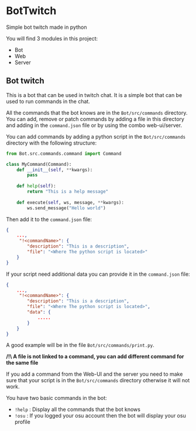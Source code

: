 # BotTwitch
Simple bot twitch made in python

You will find 3 modules in this project:
- Bot
- Web
- Server


## Bot twitch

This is a bot that can be used in twitch chat. It is a simple bot that can be used to run commands in the chat.

All the commands that the bot knows are in the `Bot/src/commands` directory. You can add, remove or patch commands by adding a file in this directory and adding in the `command.json` file or by using the combo web-ui/server.

You can add commands by adding a python script in the `Bot/src/commands` directory with the following structure:

```python
from Bot.src.commands.command import Command

class MyCommand(Command):
    def __init__(self, **kwargs):
        pass
    
    def help(self):
        return "This is a help message"
    
    def execute(self, ws, message, **kwargs):
        ws.send_message("Hello world")
```

Then add it to the `command.json` file:

```json
{
    ...,
     "!<commandName>": {
        "description": "This is a description",
        "file": "<Where The python script is located>"
    }
}
```

If your script need additional data you can provide it in the `command.json` file:

```json
{
    ...,
     "!<commandName>": {
        "description": "This is a description",
        "file": "<Where The python script is located>",
        "data": {
            .....
        }
    }
}
```

A good example will be in the file `Bot/src/commands/print.py`.

**/!\ A file is not linked to a command, you can add different command for the same file**

If you add a command from the Web-UI and the server you need to make sure that your script is in the `Bot/src/commands` directory otherwise it will not work.


You have two basic commands in the bot:
- `!help` : Display all the commands that the bot knows
- `!osu` : If you logged your osu account then the bot will display your osu profile